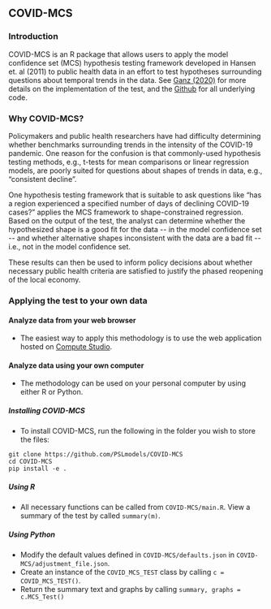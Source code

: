 
## COVID-MCS

### Introduction

COVID-MCS is an R package that allows users to apply the model confidence set (MCS) hypothesis testing framework developed in Hansen et. al (2011) to public health data in an effort to test hypotheses surrounding questions about temporal trends in the data. See [Ganz (2020)](https://www.aei.org/profile/scott-c-ganz/) for more details on the implementation of the test, and the [Github](https://github.com/PSLmodels/COVID-MCS) for all underlying code.

### Why COVID-MCS?

Policymakers and public health researchers have had difficulty determining whether benchmarks surrounding trends in the intensity of the COVID-19 pandemic. One reason for the confusion is that commonly-used hypothesis testing methods, e.g., t-tests for mean comparisons or linear regression models, are poorly suited for questions about shapes of trends in data, e.g., “consistent decline”.

One hypothesis testing framework that is suitable to ask questions like “has a region experienced a specified number of days of declining COVID-19 cases?” applies the MCS framework to shape-constrained regression. Based on the output of the test, the analyst can determine whether the hypothesized shape is a good fit for the data -- in the model confidence set -- and whether alternative shapes inconsistent with the data are a bad fit -- i.e., not in the model confidence set.

These results can then be used to inform policy decisions about whether necessary public health criteria are satisfied to justify the phased reopening of the local economy.

### Applying the test to your own data

#### Analyze data from your web browser

* The easiest way to apply this methodology is to use the web application hosted on [Compute Studio](https://compute.studio/burkeob/COVID-MCS/).

#### Analyze data using your own computer

* The methodology can be used on your personal computer by using either R or Python.

##### Installing COVID-MCS

* To install COVID-MCS, run the following in the folder you wish to store the files:
```
git clone https://github.com/PSLmodels/COVID-MCS
cd COVID-MCS
pip install -e .
```

##### Using R

* All necessary functions can be called from ```COVID-MCS/main.R```. View a summary of the test by called ```summary(m)```.

##### Using Python

* Modify the default values defined in ```COVID-MCS/defaults.json``` in ```COVID-MCS/adjustment_file.json```.
* Create an instance of the ```COVID_MCS_TEST``` class by calling ```c = COVID_MCS_TEST()```.
* Return the summary text and graphs by calling ```summary, graphs = c.MCS_Test()```
